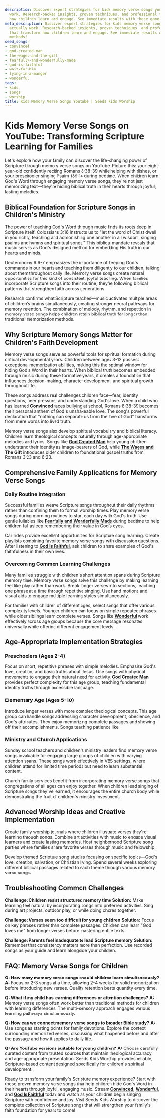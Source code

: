 ```yaml
---
description: Discover expert strategies for kids memory verse songs youtube that actually
  work. Research-backed insights, proven techniques, and professional tips that transform
  how children learn and engage. See immediate results with these game-changing methods!
meta_description: Discover expert strategies for kids memory verse songs youtube that
  actually work. Research-backed insights, proven techniques, and professional tips
  that transform how children learn and engage. See immediate results with these game-changing
  methods!
seed_songs:
- convinced
- god-created-man
- the-wages-and-the-gift
- fearfully-and-wonderfully-made
- god-is-faithful
- wait-for-him
- lying-in-a-manger
- wonderful
tags:
- kids
- songs
- worship
title: Kids Memory Verse Songs Youtube | Seeds Kids Worship
---
```

# Kids Memory Verse Songs on YouTube: Transforming Scripture Learning for Families

Let's explore how your family can discover the life-changing power of Scripture through memory verse songs on YouTube. Picture this: your eight-year-old confidently reciting Romans 8:38-39 while helping with dishes, or your preschooler singing Psalm 139:14 during bedtime. When children learn God's Word through engaging memory verse songs, they're not just memorizing text—they're hiding biblical truth in their hearts through joyful, lasting melodies.

## Biblical Foundation for Scripture Songs in Children's Ministry

The power of teaching God's Word through music finds its roots deep in Scripture itself. Colossians 3:16 instructs us to "let the word of Christ dwell in you richly, teaching and admonishing one another in all wisdom, singing psalms and hymns and spiritual songs." This biblical mandate reveals that music serves as God's designed method for embedding His truth in our hearts and minds.

Deuteronomy 6:6-7 emphasizes the importance of keeping God's commands in our hearts and teaching them diligently to our children, talking about them throughout daily life. Memory verse songs create natural opportunities for this kind of consistent, joyful teaching. When families incorporate Scripture songs into their routine, they're following biblical patterns that strengthen faith across generations.

Research confirms what Scripture teaches—music activates multiple areas of children's brains simultaneously, creating stronger neural pathways for memory retention. The combination of melody, rhythm, and repetition in memory verse songs helps children retain biblical truth far longer than traditional memorization methods.

## Why Scripture Memory Songs Matter for Children's Faith Development

Memory verse songs serve as powerful tools for spiritual formation during critical developmental years. Children between ages 3-12 possess exceptional memorization abilities, making this the optimal window for hiding God's Word in their hearts. When biblical truth becomes embedded through music during these formative years, it creates a foundation that influences decision-making, character development, and spiritual growth throughout life.

These songs address real challenges children face—fear, identity questions, peer pressure, and understanding God's love. When a child who has learned **[Convinced](https://seedskidsworship.com/product/convinced-romans-838-39-3/)** faces bullying at school, Romans 8:38-39 becomes their personal anthem of God's unshakeable love. The song's powerful declaration that "nothing can separate us from the love of God" transforms from mere words into lived truth.

Memory verse songs also develop spiritual vocabulary and biblical literacy. Children learn theological concepts naturally through age-appropriate melodies and lyrics. Songs like **[God Created Man](https://seedskidsworship.com/product/god-created-man-genesis-127/)** help young children understand their identity as image-bearers of God, while **[The Wages and The Gift](https://seedskidsworship.com/product/the-wages-and-the-gift-romans/)** introduces older children to foundational gospel truths from Romans 3:23 and 6:23.

## Comprehensive Family Applications for Memory Verse Songs

### Daily Routine Integration

Successful families weave Scripture songs throughout their daily rhythms rather than confining them to formal worship times. Play memory verse songs during morning routines to start each day with God's truth. Use gentle lullabies like **[Fearfully and Wonderfully Made](https://seedskidsworship.com/product/fearfully-and-wonderfully-made-psalm-13913-14/)** during bedtime to help children fall asleep remembering their value in God's eyes.

Car rides provide excellent opportunities for Scripture song learning. Create playlists combining favorite memory verse songs with discussion questions. After listening to **[God Is Faithful](https://seedskidsworship.com/product/god-is-faithful-1-corinthians-18-9-2/)**, ask children to share examples of God's faithfulness in their own lives.

### Overcoming Common Learning Challenges

Many families struggle with children's short attention spans during Scripture memory time. Memory verse songs solve this challenge by making learning feel like play rather than work. Break longer verses into sections, teaching one phrase at a time through repetitive singing. Use hand motions and visual aids to engage multiple learning styles simultaneously.

For families with children of different ages, select songs that offer various complexity levels. Younger children can focus on simple repeated phrases while older siblings learn complete verses. Songs like **[Wonderful](https://seedskidsworship.com/product/wonderful-psalm-13914/)** work effectively across age groups because the core message resonates universally while offering different engagement levels.

## Age-Appropriate Implementation Strategies

### Preschoolers (Ages 2-4)
Focus on short, repetitive phrases with simple melodies. Emphasize God's love, creation, and basic truths about Jesus. Use songs with physical movements to engage their natural need for activity. **[God Created Man](https://seedskidsworship.com/product/god-created-man-genesis-127/)** provides perfect complexity for this age group, teaching fundamental identity truths through accessible language.

### Elementary Age (Ages 5-10)
Introduce longer verses with more complex theological concepts. This age group can handle songs addressing character development, obedience, and God's attributes. They enjoy memorizing complete passages and showing off their accomplishments. Songs teaching patience like

### Ministry and Church Applications

Sunday school teachers and children's ministry leaders find memory verse songs invaluable for engaging large groups of children with varying attention spans. These songs work effectively in VBS settings, where children attend for limited time periods but need to learn substantial content.

Church family services benefit from incorporating memory verse songs that congregations of all ages can enjoy together. When children lead singing of Scripture songs they've learned, it encourages the entire church body while demonstrating the fruit of children's ministry investment.

## Advanced Worship Ideas and Creative Implementation

Create family worship journals where children illustrate verses they're learning through songs. Combine art activities with music to engage visual learners and create lasting memories. Host neighborhood Scripture song parties where families share favorite verses through music and fellowship.

Develop themed Scripture song studies focusing on specific topics—God's love, creation, salvation, or Christian living. Spend several weeks exploring different biblical passages related to each theme through various memory verse songs.

## Troubleshooting Common Challenges

**Challenge: Children resist structured memory time**
**Solution:** Make learning feel natural by incorporating songs into preferred activities. Sing during art projects, outdoor play, or while doing chores together.

**Challenge: Verses seem too difficult for young children**
**Solution:** Focus on key phrases rather than complete passages. Children can learn "God loves me" from longer verses before mastering entire texts.

**Challenge: Parents feel inadequate to lead Scripture memory**
**Solution:** Remember that consistency matters more than perfection. Use recorded songs as your guide and learn alongside your children.

## FAQ: Memory Verse Songs for Children

**Q: How many memory verse songs should children learn simultaneously?**
**A:** Focus on 2-3 songs at a time, allowing 2-4 weeks for solid memorization before introducing new verses. Quality retention beats quantity every time.

**Q: What if my child has learning differences or attention challenges?**
**A:** Memory verse songs often work better than traditional methods for children with learning differences. The multi-sensory approach engages various learning pathways simultaneously.

**Q: How can we connect memory verse songs to broader Bible study?**
**A:** Use songs as starting points for family devotions. Explore the context surrounding memorized verses, discussing what happened before and after the passage and how it applies to daily life.

**Q: Are YouTube versions suitable for young children?**
**A:** Choose carefully curated content from trusted sources that maintain theological accuracy and age-appropriate presentation. Seeds Kids Worship provides reliable, Scripture-based content designed specifically for children's spiritual development.

Ready to transform your family's Scripture memory experience? Start with these proven memory verse songs that help children hide God's Word in their hearts through joyful, engaging music. Stream **[Convinced](https://seedskidsworship.com/product/convinced-romans-838-39-3/)**, **[Wonderful](https://seedskidsworship.com/product/wonderful-psalm-13914/)**, and **[God Is Faithful](https://seedskidsworship.com/product/god-is-faithful-1-corinthians-18-9-2/)** today and watch as your children begin singing Scripture with confidence and joy. Visit Seeds Kids Worship to discover the complete collection of Scripture songs that will strengthen your family's faith foundation for years to come!

<script type="application/ld+json">
{
  "@context": "https://schema.org",
  "@type": "Article",
  "headline": "Kids Memory Verse Songs Youtube",
  "author": {
    "@type": "Organization",
    "name": "Seeds Kids Worship"
  },
  "publisher": {
    "@type": "Organization",
    "name": "Seeds Kids Worship",
    "logo": {
      "@type": "ImageObject",
      "url": "https://seedskidsworship.com/logo.png"
    }
  },
  "datePublished": "2025-09-05T13:45:26.797485",
  "dateModified": "2025-09-05T13:45:26.797508",
  "description": "Discover expert strategies for kids memory verse songs youtube that actually work. Research-backed insights, proven techniques, and professional tips that trans",
  "mainEntityOfPage": {
    "@type": "WebPage",
    "@id": "https://seedskidsworship.com/activities/kids-memory-verse-songs-youtube/"
  }
}
</script>

<script type="application/ld+json">
{
  "@context": "https://schema.org",
  "@type": "Product",
  "name": "Convinced",
  "description": "A powerful Scripture song from Romans 8:38-39 declaring God's unshakeable love reminding children that nothing can separate them from Christ's love. Features inspiring cross imagery and impactful contemporary worship style.",
  "url": "https://seedskidsworship.com/product/convinced-romans-838-39-3/",
  "brand": {
    "@type": "Brand",
    "name": "Seeds Kids Worship"
  },
  "category": "Children's Christian Music",
  "album": "Seeds of Courage"
}
</script>

<script type="application/ld+json">
{
